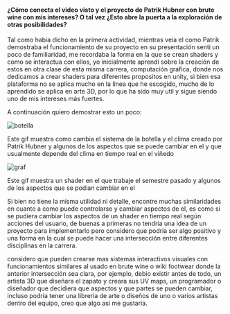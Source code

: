 #### ¿Cómo conecta el video visto y el proyecto de Patrik Hubner con brute wine con mis intereses? O tal vez ¿Esto abre la puerta a la exploración de otras posibilidades?

Tal como habia dicho en la primera actividad, mientras veia el como Patrik demostraba el funcionamiento de su proyecto en su presentación senti un poco de familiaridad, me recordaba la forma en la que se crean shaders y como se interactua con ellos, yo inicialmente aprendi sobre la creación de estos en otra clase de esta misma carrera, computación grafica, donde nos dedicamos a crear shaders para diferentes propositos en unity, si bien esa plataforma no se aplica mucho en la linea que he escogido, mucho de lo aprendido se aplica en arte 3D, por lo que ha sido muy util y sigue siendo uno de mis intereses más fuertes.

A continuación quiero demostrar esto un poco:

![botella](../../../../assets/botella.gif)

Este gif muestra como cambia el sistema de la botella y el clima creado por Patrik Hubner y algunos de los aspectos que se puede cambiar en el y que usualmente depende del clima en tiempo real en el viñedo

![graf](../../../../assets/comp-graf.gif)

Este gif muestra un shader en el que trabaje el semestre pasado y algunos de los aspectos que se podian cambiar en el

Si bien no tiene la misma utilidad ni detalle, encontre muchas similaridades en cuanto a como puede controlarse y cambiar aspectos de el, es como si se pudiera cambiar los aspectos de un shader en tiempo real según acciones del usuario, de buenas a primeras no tendria una idea de un proyecto para implementarlo pero considero que podria ser algo positivo y una forma en la cual se puede hacer una intersección entre diferentes disciplinas en la carrera.


considero que pueden crearse mas sistemas interactivos visuales con funcionamientos similares al usado en brute wine o wiki footwear donde la anterior intersección sea clara, por ejemplo, debio existir antes de todo, un artista 3D que diseñara el zapato y creara sus UV maps, un programador o diseñador que decidiera que aspectos y que partes se pueden cambiar, incluso podria tener una libreria de arte o diseños de uno o varios artistas dentro del equipo, creo que algo asi me gustaria.
